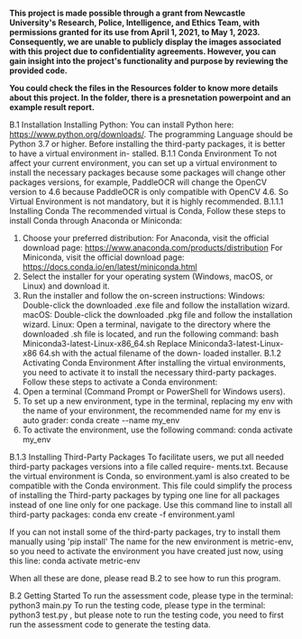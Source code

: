 **This project is made possible through a grant from Newcastle University's Research, Police, Intelligence, and Ethics Team, with permissions granted for its use from April 1, 2021, to May 1, 2023. Consequently, we are unable to publicly display the images associated with this project due to confidentiality agreements. However, you can gain insight into the project's functionality and purpose by reviewing the provided code.**

**You could check the files in the Resources folder to know more details about this project. In the folder, there is a presnetation powerpoint and an example result report.**


B.1 Installation
Installing Python: You can install Python here: https://www.python.org/downloads/. The programming Language should be Python 3.7 or higher.
Before installing the third-party packages, it is better to have a virtual environment in-
stalled.
B.1.1 Conda Environment
To not affect your current environment, you can set up a virtual environment to install the
necessary packages because some packages will change other packages versions, for example,
PaddleOCR will change the OpenCV version to 4.6 because PaddleOCR is only compatible with
OpenCV 4.6. So Virtual Environment is not mandatory, but it is highly recommended.
B.1.1.1 Installing Conda
The recommended virtual is Conda, Follow these steps to install Conda through Anaconda or
Miniconda:
1. Choose your preferred distribution:
For Anaconda, visit the official download page:
https://www.anaconda.com/products/distribution
For Miniconda, visit the official download page:
https://docs.conda.io/en/latest/miniconda.html
2. Select the installer for your operating system (Windows, macOS, or Linux) and download
it.
3. Run the installer and follow the on-screen instructions:
Windows: Double-click the downloaded .exe file and follow the installation wizard.
macOS: Double-click the downloaded .pkg file and follow the installation wizard.
Linux: Open a terminal, navigate to the directory where the downloaded .sh file is
located, and run the following command:
bash Miniconda3-latest-Linux-x86_64.sh
Replace Miniconda3-latest-Linux-x86 64.sh with the actual filename of the down-
loaded installer.
B.1.2 Activating Conda Environment
After installing the virtual environments, you need to activate it to install the necessary third-party packages. Follow these steps to activate a Conda environment:
1. Open a terminal (Command Prompt or PowerShell for Windows users).
2. To set up a new environment, type in the terminal, replacing my env with the name of
your environment, the recommended name for my env is auto grader:
conda create --name my_env
3. To activate the environment, use the following command:
conda activate my_env



B.1.3 Installing Third-Party Packages
To facilitate users, we put all needed third-party packages versions into a file called require-
ments.txt. Because the virtual environment is Conda, so environment.yaml is also created to
be compatible with the Conda environment. This file could simplify the process of installing the
Third-party packages by typing one line for all packages instead of one line only for one package.
Use this command line to install all third-party packages:
conda env create -f environment.yaml

If you can not install some of the third-party packages, try to install them manually using 'pip install'
The name for the new environment is metric-env, so you need to activate the environment you have created just now, using this line:
conda activate metric-env

When all these are done, please read B.2 to see how to run this program.

B.2 Getting Started
To run the assessment code, please type in the terminal:
python3 main.py
To run the testing code, please type in the terminal:
python3 test.py
, but please note to run the testing code, you need to first run the assessment code to generate
the testing data.
